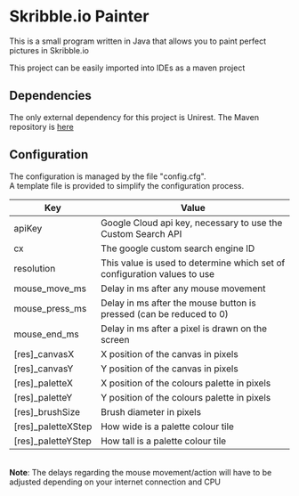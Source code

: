 # Skribble.io Painter
This is a small program written in Java that allows you to paint perfect pictures in Skribble.io

This project can be easily imported into IDEs as a maven project

## Dependencies
The only external dependency for this project is Unirest. The Maven repository is [here](https://mvnrepository.com/artifact/com.mashape.unirest/unirest-java/1.4.9)
## Configuration
The configuration is managed by the file "config.cfg".</br>A template file is provided to simplify the configuration process.

Key|Value
---|-----
apiKey|Google Cloud api key, necessary to use the Custom Search API
cx|The google custom search engine ID
resolution|This value is used to determine which set of configuration values to use
mouse_move_ms|Delay in ms after any mouse movement
mouse_press_ms|Delay in ms after the mouse button is pressed (can be reduced to 0)
mouse_end_ms|Delay in ms after a pixel is drawn on the screen
[res]_canvasX|X position of the canvas in pixels
[res]_canvasY|Y position of the canvas in pixels
[res]_paletteX|X position of the colours palette in pixels
[res]_paletteY|Y position of the colours palette in pixels
[res]_brushSize|Brush diameter in pixels
[res]_paletteXStep|How wide is a palette colour tile
[res]_paletteYStep|How tall is a palette colour tile

</br>**Note**: The delays regarding the mouse movement/action will have to be adjusted depending on your internet connection and CPU
